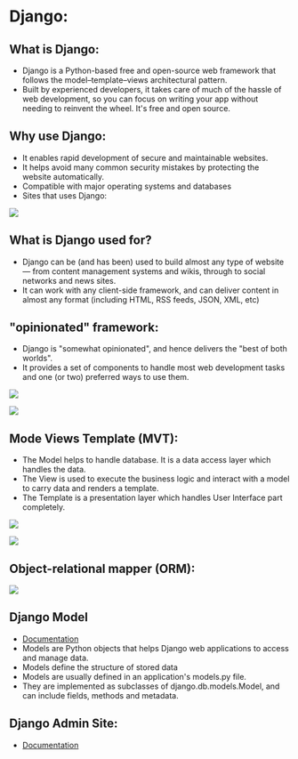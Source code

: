 # Django:

## What is Django:

* Django is a Python-based free and open-source web framework that follows the model–template–views architectural pattern.
* Built by experienced developers, it takes care of much of the hassle of web development, so you can focus on writing your app without needing to reinvent the wheel. It's free and open source.

## Why use Django:

* It enables rapid development of secure and maintainable websites.
* It helps avoid many common security mistakes by protecting the website automatically.
* Compatible with major operating systems and databases
* Sites that uses Django: 
 
 ![](https://media.geeksforgeeks.org/wp-content/cdn-uploads/20200416205918/Top-10-Django-Apps-And-Why-Companies-Are-Using-it.png)


## What is Django used for?
* Django can be (and has been) used to build almost any type of website — from content management systems and wikis, through to social networks and news sites. 
* It can work with any client-side framework, and can deliver content in almost any format (including HTML, RSS feeds, JSON, XML, etc)

## "opinionated" framework:
* Django is "somewhat opinionated", and hence delivers the "best of both worlds". 
* It provides a set of components to handle most web development tasks and one (or two) preferred ways to use them.

![](https://image.slidesharecdn.com/jfokus-jruby-rails-110215090813-phpapp01/95/jruby-rails-awesome-java-web-framework-at-jfokus-2011-18-728.jpg?cb=1297761611)

![](https://i.ytimg.com/vi/GzNYpu_OKvU/maxresdefault.jpg)

##  Mode Views Template (MVT):
* The Model helps to handle database. It is a data access layer which handles the data.
* The View is used to execute the business logic and interact with a model to carry data and renders a template.
* The Template is a presentation layer which handles User Interface part completely. 

![](https://i0.wp.com/techvidvan.com/tutorials/wp-content/uploads/sites/2/2021/06/Control-Flow-Of-MVT.jpg?ssl=1)

![](https://camo.githubusercontent.com/d2c29818fbdb3d458e7f0a3751134a285507f7774641d5de7265c00635d8612f/68747470733a2f2f692e696d6775722e636f6d2f76436f664557592e706e67)


## Object-relational mapper (ORM):

![](https://miro.medium.com/max/800/0*fI9W7FB2NtRRVBnF)


## Django Model
* [Documentation](https://developer.mozilla.org/en-US/docs/Learn/Server-side/Django/Models)
* Models are Python objects that helps Django web applications to access and manage data.
* Models define the structure of stored data
* Models are usually defined in an application's models.py file. 
* They are implemented as subclasses of django.db.models.Model, and can include fields, methods and metadata.

## Django Admin Site:
* [Documentation](https://developer.mozilla.org/en-US/docs/Learn/Server-side/Django/Admin_site#configure_list_views)